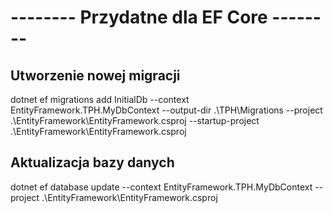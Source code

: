 ﻿# -------- Przydatne dla EF Core  --------

## Utworzenie nowej migracji
dotnet ef migrations add InitialDb --context EntityFramework.TPH.MyDbContext --output-dir .\TPH\Migrations --project .\EntityFramework\EntityFramework.csproj --startup-project .\EntityFramework\EntityFramework.csproj
## Aktualizacja bazy danych
dotnet ef database update --context EntityFramework.TPH.MyDbContext --project .\EntityFramework\EntityFramework.csproj

